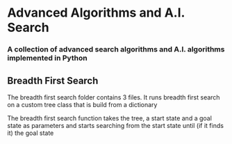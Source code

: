 # Advanced Algorithms and A.I. Search

### A collection of advanced search algorithms and A.I. algorithms implemented in Python

## Breadth First Search

The breadth first search folder contains 3 files.
It runs breadth first search on a custom tree class that is build from a dictionary

The breadth first search function takes the tree, a start state and a goal state as parameters and starts searching from the start state until (if it finds it) the goal state
